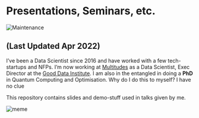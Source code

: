 # Presentations, Seminars, etc.

![Maintenance](https://img.shields.io/maintenance/yes/2022.svg?style=flat-square)

## (Last Updated Apr 2022)

I’ve been a Data Scientist since 2016 and have worked with a few tech-startups and NFPs. I’m now working at [Multitudes](https://www.multitudes.co) as a Data Scientist, Exec Director at the [Good Data Institute](https://www.gooddatainstitute.com). I am also in the entangled in doing a **PhD** in Quantum Computing and Optimisation. Why do I do this to myself? I have no clue 

This repository contains slides and demo-stuff used in talks given by me.

![meme](http://www.adrianbrown.id.au/images/presentation.png)



